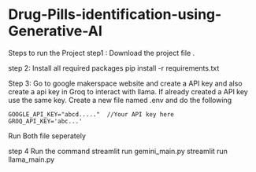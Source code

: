 # Drug-Pills-identification-using-Generative-AI

Steps to run the Project
step1 :
 Download the project file .

 step 2:
   Install all required packages
   pip install -r requirements.txt
   
Step 3:
    Go to google makerspace website and create a API key and also create a api key in Groq to interact with llama. If already created a API key use the same key.
    Create a new file named .env and do the following

    GOOGLE_API_KEY="abcd....."  //Your API key here
    GROQ_API_KEY='abc...'
   Run Both file seperately
    
step 4
    Run the command 
    streamlit run gemini_main.py
    streamlit run llama_main.py

